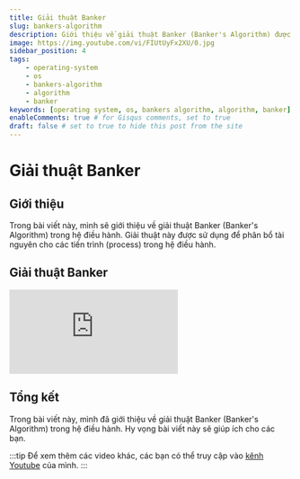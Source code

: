 ```yaml
---
title: Giải thuật Banker
slug: bankers-algorithm
description: Giới thiệu về giải thuật Banker (Banker's Algorithm) được sử dụng để phân bổ tài nguyên cho các tiến trình (process) trong hệ điều hành.
image: https://img.youtube.com/vi/FIUtUyFx2XU/0.jpg
sidebar_position: 4
tags:
    - operating-system
    - os
    - bankers-algorithm
    - algorithm
    - banker
keywords: [operating system, os, bankers algorithm, algorithm, banker]
enableComments: true # for Gisqus comments, set to true
draft: false # set to true to hide this post from the site
---
```


# Giải thuật Banker

## Giới thiệu

Trong bài viết này, mình sẽ giới thiệu về giải thuật Banker (Banker's Algorithm) trong hệ điều hành. Giải thuật này được sử dụng để phân bổ tài nguyên cho các tiến trình (process) trong hệ điều hành.

## Giải thuật Banker

<iframe class="video"
    src="https://www.youtube.com/embed/FIUtUyFx2XU" 
    title="Giải thuật Banker (Banker's Algorithm)" 
    frameborder="0" 
    allow="accelerometer; autoplay; clipboard-write; encrypted-media; gyroscope; picture-in-picture; web-share" allowfullscreen>
</iframe>

## Tổng kết

Trong bài viết này, mình đã giới thiệu về giải thuật Banker (Banker's Algorithm) trong hệ điều hành. Hy vọng bài viết này sẽ giúp ích cho các bạn.

:::tip
Để xem thêm các video khác, các bạn có thể truy cập vào [kênh Youtube](https://www.youtube.com/TienNguyen09) của mình.
:::